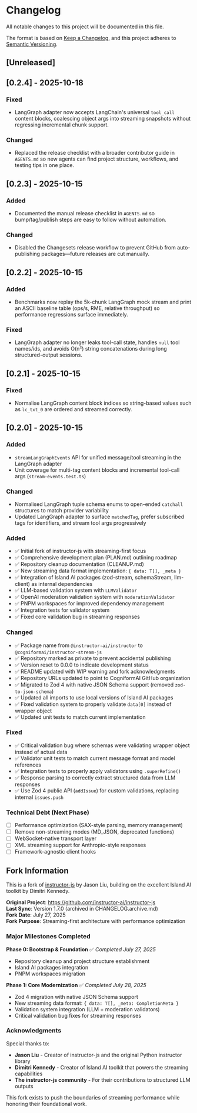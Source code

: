 # Changelog

All notable changes to this project will be documented in this file.

The format is based on [Keep a Changelog](https://keepachangelog.com/en/1.0.0/), and this project adheres to [Semantic Versioning](https://semver.org/spec/v2.0.0.html).

## [Unreleased]

## [0.2.4] - 2025-10-18

### Fixed

- LangGraph adapter now accepts LangChain's universal `tool_call` content blocks, coalescing object args into streaming snapshots without regressing incremental chunk support.

### Changed

- Replaced the release checklist with a broader contributor guide in `AGENTS.md` so new agents can find project structure, workflows, and testing tips in one place.

## [0.2.3] - 2025-10-15

### Added

- Documented the manual release checklist in `AGENTS.md` so bump/tag/publish steps are easy to follow without automation.

### Changed

- Disabled the Changesets release workflow to prevent GitHub from auto-publishing packages—future releases are cut manually.

## [0.2.2] - 2025-10-15

### Added

- Benchmarks now replay the 5k-chunk LangGraph mock stream and print an ASCII baseline table (ops/s, RME, relative throughput) so performance regressions surface immediately.

### Fixed

- LangGraph adapter no longer leaks tool-call state, handles `null` tool names/ids, and avoids O(n²) string concatenations during long structured-output sessions.

## [0.2.1] - 2025-10-15

### Fixed

- Normalise LangGraph content block indices so string-based values such as `lc_txt_0` are ordered and streamed correctly.

## [0.2.0] - 2025-10-15

### Added

- `streamLangGraphEvents` API for unified message/tool streaming in the LangGraph adapter
- Unit coverage for multi-tag content blocks and incremental tool-call args (`stream-events.test.ts`)

### Changed

- Normalised LangGraph tuple schema enums to open-ended `catchall` structures to match provider variability
- Updated LangGraph adapter to surface `matchedTag`, prefer subscribed tags for identifiers, and stream tool args progressively

### Added

- ✅ Initial fork of instructor-js with streaming-first focus
- ✅ Comprehensive development plan (PLAN.md) outlining roadmap
- ✅ Repository cleanup documentation (CLEANUP.md)
- ✅ New streaming data format implementation: `{ data: T[], _meta }`
- ✅ Integration of Island AI packages (zod-stream, schemaStream, llm-client) as internal dependencies
- ✅ LLM-based validation system with `LLMValidator`
- ✅ OpenAI moderation validation system with `moderationValidator`
- ✅ PNPM workspaces for improved dependency management
- ✅ Integration tests for validator system
- ✅ Fixed core validation bug in streaming responses

### Changed

- ✅ Package name from `@instructor-ai/instructor` to `@cogniformai/instructor-stream-js`
- ✅ Repository marked as private to prevent accidental publishing
- ✅ Version reset to 0.0.0 to indicate development status
- ✅ README updated with WIP warning and fork acknowledgments
- ✅ Repository URLs updated to point to CogniformAI GitHub organization
- ✅ Migrated to Zod 4 with native JSON Schema support (removed `zod-to-json-schema`)
- ✅ Updated all imports to use local versions of Island AI packages
- ✅ Fixed validation system to properly validate `data[0]` instead of wrapper object
- ✅ Updated unit tests to match current implementation

### Fixed

- ✅ Critical validation bug where schemas were validating wrapper object instead of actual data
- ✅ Validator unit tests to match current message format and model references
- ✅ Integration tests to properly apply validators using `.superRefine()`
- ✅ Response parsing to correctly extract structured data from LLM responses
- ✅ Use Zod 4 public API (`addIssue`) for custom validations, replacing internal `issues.push`

### Technical Debt (Next Phase)

- [ ] Performance optimization (SAX-style parsing, memory management)
- [ ] Remove non-streaming modes (MD_JSON, deprecated functions)
- [ ] WebSocket-native transport layer
- [ ] XML streaming support for Anthropic-style responses
- [ ] Framework-agnostic client hooks

## Fork Information

This is a fork of [instructor-js](https://github.com/instructor-ai/instructor-js) by Jason Liu, building on the excellent Island AI toolkit by Dimitri Kennedy.

**Original Project**: https://github.com/instructor-ai/instructor-js  
**Last Sync**: Version 1.7.0 (archived in CHANGELOG.archive.md)  
**Fork Date**: July 27, 2025  
**Fork Purpose**: Streaming-first architecture with performance optimization

### Major Milestones Completed

**Phase 0: Bootstrap & Foundation** ✅ _Completed July 27, 2025_

- Repository cleanup and project structure establishment
- Island AI packages integration
- PNPM workspaces migration

**Phase 1: Core Modernization** ✅ _Completed July 28, 2025_

- Zod 4 migration with native JSON Schema support
- New streaming data format: `{ data: T[], _meta: CompletionMeta }`
- Validation system integration (LLM + moderation validators)
- Critical validation bug fixes for streaming responses

### Acknowledgments

Special thanks to:

- **Jason Liu** - Creator of instructor-js and the original Python instructor library
- **Dimitri Kennedy** - Creator of Island AI toolkit that powers the streaming capabilities
- **The instructor-js community** - For their contributions to structured LLM outputs

This fork exists to push the boundaries of streaming performance while honoring their foundational work.
